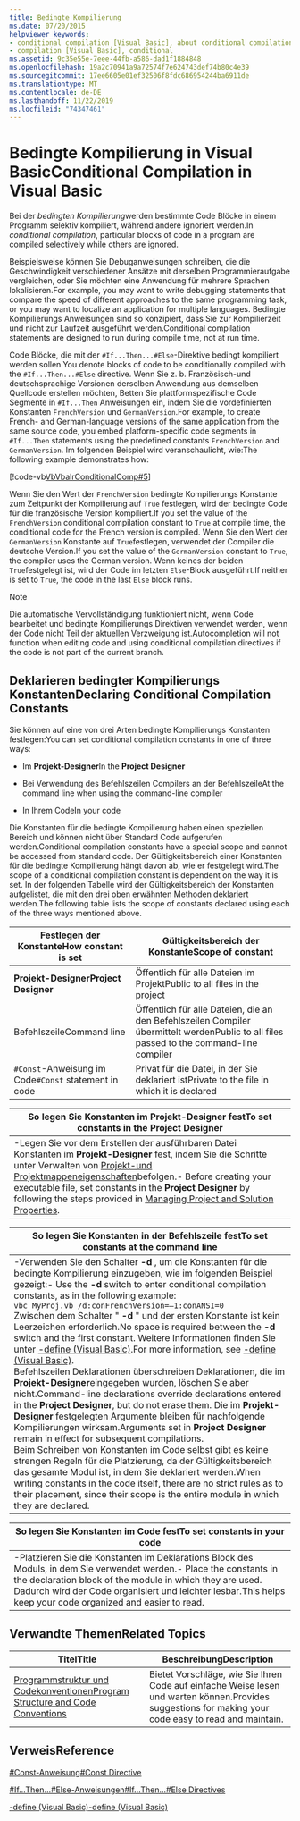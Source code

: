 ```yaml
---
title: Bedingte Kompilierung
ms.date: 07/20/2015
helpviewer_keywords:
- conditional compilation [Visual Basic], about conditional compilation
- compilation [Visual Basic], conditional
ms.assetid: 9c35e55e-7eee-44fb-a586-dad1f1884848
ms.openlocfilehash: 19a2c70941a9a72574f7e624743def74b80c4e39
ms.sourcegitcommit: 17ee6605e01ef32506f8fdc686954244ba6911de
ms.translationtype: MT
ms.contentlocale: de-DE
ms.lasthandoff: 11/22/2019
ms.locfileid: "74347461"
---
```

# <a name="conditional-compilation-in-visual-basic"></a><span data-ttu-id="52bbf-102">Bedingte Kompilierung in Visual Basic</span><span class="sxs-lookup"><span data-stu-id="52bbf-102">Conditional Compilation in Visual Basic</span></span>
<span data-ttu-id="52bbf-103">Bei der *bedingten Kompilierung*werden bestimmte Code Blöcke in einem Programm selektiv kompiliert, während andere ignoriert werden.</span><span class="sxs-lookup"><span data-stu-id="52bbf-103">In *conditional compilation*, particular blocks of code in a program are compiled selectively while others are ignored.</span></span>  
  
 <span data-ttu-id="52bbf-104">Beispielsweise können Sie Debuganweisungen schreiben, die die Geschwindigkeit verschiedener Ansätze mit derselben Programmieraufgabe vergleichen, oder Sie möchten eine Anwendung für mehrere Sprachen lokalisieren.</span><span class="sxs-lookup"><span data-stu-id="52bbf-104">For example, you may want to write debugging statements that compare the speed of different approaches to the same programming task, or you may want to localize an application for multiple languages.</span></span> <span data-ttu-id="52bbf-105">Bedingte Kompilierungs Anweisungen sind so konzipiert, dass Sie zur Kompilierzeit und nicht zur Laufzeit ausgeführt werden.</span><span class="sxs-lookup"><span data-stu-id="52bbf-105">Conditional compilation statements are designed to run during compile time, not at run time.</span></span>  
  
 <span data-ttu-id="52bbf-106">Code Blöcke, die mit der `#If...Then...#Else`-Direktive bedingt kompiliert werden sollen.</span><span class="sxs-lookup"><span data-stu-id="52bbf-106">You denote blocks of code to be conditionally compiled with the `#If...Then...#Else` directive.</span></span> <span data-ttu-id="52bbf-107">Wenn Sie z. b. Französisch-und deutschsprachige Versionen derselben Anwendung aus demselben Quellcode erstellen möchten, Betten Sie plattformspezifische Code Segmente in `#If...Then` Anweisungen ein, indem Sie die vordefinierten Konstanten `FrenchVersion` und `GermanVersion`.</span><span class="sxs-lookup"><span data-stu-id="52bbf-107">For example, to create French- and German-language versions of the same application from the same source code, you embed platform-specific code segments in `#If...Then` statements using the predefined constants `FrenchVersion` and `GermanVersion`.</span></span> <span data-ttu-id="52bbf-108">Im folgenden Beispiel wird veranschaulicht, wie:</span><span class="sxs-lookup"><span data-stu-id="52bbf-108">The following example demonstrates how:</span></span>  
  
 [!code-vb[VbVbalrConditionalComp#5](~/samples/snippets/visualbasic/VS_Snippets_VBCSharp/VbVbalrConditionalComp/VB/Class1.vb#5)]  
  
 <span data-ttu-id="52bbf-109">Wenn Sie den Wert der `FrenchVersion` bedingte Kompilierungs Konstante zum Zeitpunkt der Kompilierung auf `True` festlegen, wird der bedingte Code für die französische Version kompiliert.</span><span class="sxs-lookup"><span data-stu-id="52bbf-109">If you set the value of the `FrenchVersion` conditional compilation constant to `True` at compile time, the conditional code for the French version is compiled.</span></span> <span data-ttu-id="52bbf-110">Wenn Sie den Wert der `GermanVersion` Konstante auf `True`festlegen, verwendet der Compiler die deutsche Version.</span><span class="sxs-lookup"><span data-stu-id="52bbf-110">If you set the value of the `GermanVersion` constant to `True`, the compiler uses the German version.</span></span> <span data-ttu-id="52bbf-111">Wenn keines der beiden `True`festgelegt ist, wird der Code im letzten `Else`-Block ausgeführt.</span><span class="sxs-lookup"><span data-stu-id="52bbf-111">If neither is set to `True`, the code in the last `Else` block runs.</span></span>  
  
> [!NOTE]
> <span data-ttu-id="52bbf-112">Die automatische Vervollständigung funktioniert nicht, wenn Code bearbeitet und bedingte Kompilierungs Direktiven verwendet werden, wenn der Code nicht Teil der aktuellen Verzweigung ist.</span><span class="sxs-lookup"><span data-stu-id="52bbf-112">Autocompletion will not function when editing code and using conditional compilation directives if the code is not part of the current branch.</span></span>  
  
## <a name="declaring-conditional-compilation-constants"></a><span data-ttu-id="52bbf-113">Deklarieren bedingter Kompilierungs Konstanten</span><span class="sxs-lookup"><span data-stu-id="52bbf-113">Declaring Conditional Compilation Constants</span></span>  
 <span data-ttu-id="52bbf-114">Sie können auf eine von drei Arten bedingte Kompilierungs Konstanten festlegen:</span><span class="sxs-lookup"><span data-stu-id="52bbf-114">You can set conditional compilation constants in one of three ways:</span></span>  
  
- <span data-ttu-id="52bbf-115">Im **Projekt-Designer**</span><span class="sxs-lookup"><span data-stu-id="52bbf-115">In the **Project Designer**</span></span>  
  
- <span data-ttu-id="52bbf-116">Bei Verwendung des Befehlszeilen Compilers an der Befehlszeile</span><span class="sxs-lookup"><span data-stu-id="52bbf-116">At the command line when using the command-line compiler</span></span>  
  
- <span data-ttu-id="52bbf-117">In Ihrem Code</span><span class="sxs-lookup"><span data-stu-id="52bbf-117">In your code</span></span>  
  
 <span data-ttu-id="52bbf-118">Die Konstanten für die bedingte Kompilierung haben einen speziellen Bereich und können nicht über Standard Code aufgerufen werden.</span><span class="sxs-lookup"><span data-stu-id="52bbf-118">Conditional compilation constants have a special scope and cannot be accessed from standard code.</span></span> <span data-ttu-id="52bbf-119">Der Gültigkeitsbereich einer Konstanten für die bedingte Kompilierung hängt davon ab, wie er festgelegt wird.</span><span class="sxs-lookup"><span data-stu-id="52bbf-119">The scope of a conditional compilation constant is dependent on the way it is set.</span></span> <span data-ttu-id="52bbf-120">In der folgenden Tabelle wird der Gültigkeitsbereich der Konstanten aufgelistet, die mit den drei oben erwähnten Methoden deklariert werden.</span><span class="sxs-lookup"><span data-stu-id="52bbf-120">The following table lists the scope of constants declared using each of the three ways mentioned above.</span></span>  
  
|<span data-ttu-id="52bbf-121">Festlegen der Konstante</span><span class="sxs-lookup"><span data-stu-id="52bbf-121">How constant is set</span></span>|<span data-ttu-id="52bbf-122">Gültigkeitsbereich der Konstante</span><span class="sxs-lookup"><span data-stu-id="52bbf-122">Scope of constant</span></span>|  
|---|---|  
|<span data-ttu-id="52bbf-123">**Projekt-Designer**</span><span class="sxs-lookup"><span data-stu-id="52bbf-123">**Project Designer**</span></span>|<span data-ttu-id="52bbf-124">Öffentlich für alle Dateien im Projekt</span><span class="sxs-lookup"><span data-stu-id="52bbf-124">Public to all files in the project</span></span>|  
|<span data-ttu-id="52bbf-125">Befehlszeile</span><span class="sxs-lookup"><span data-stu-id="52bbf-125">Command line</span></span>|<span data-ttu-id="52bbf-126">Öffentlich für alle Dateien, die an den Befehlszeilen Compiler übermittelt werden</span><span class="sxs-lookup"><span data-stu-id="52bbf-126">Public to all files passed to the command-line compiler</span></span>|  
|<span data-ttu-id="52bbf-127">`#Const`-Anweisung im Code</span><span class="sxs-lookup"><span data-stu-id="52bbf-127">`#Const` statement in code</span></span>|<span data-ttu-id="52bbf-128">Privat für die Datei, in der Sie deklariert ist</span><span class="sxs-lookup"><span data-stu-id="52bbf-128">Private to the file in which it is declared</span></span>|  
  
|<span data-ttu-id="52bbf-129">So legen Sie Konstanten im Projekt-Designer fest</span><span class="sxs-lookup"><span data-stu-id="52bbf-129">To set constants in the Project Designer</span></span>|  
|---|  
|<span data-ttu-id="52bbf-130">-Legen Sie vor dem Erstellen der ausführbaren Datei Konstanten im **Projekt-Designer** fest, indem Sie die Schritte unter Verwalten von [Projekt-und Projektmappeneigenschaften](/visualstudio/ide/managing-project-and-solution-properties)befolgen.</span><span class="sxs-lookup"><span data-stu-id="52bbf-130">-   Before creating your executable file, set constants in the **Project Designer** by following the steps provided in [Managing Project and Solution Properties](/visualstudio/ide/managing-project-and-solution-properties).</span></span>|  
  
|<span data-ttu-id="52bbf-131">So legen Sie Konstanten in der Befehlszeile fest</span><span class="sxs-lookup"><span data-stu-id="52bbf-131">To set constants at the command line</span></span>|  
|---|  
|<span data-ttu-id="52bbf-132">-Verwenden Sie den Schalter **-d** , um die Konstanten für die bedingte Kompilierung einzugeben, wie im folgenden Beispiel gezeigt:</span><span class="sxs-lookup"><span data-stu-id="52bbf-132">-   Use the **-d** switch to enter conditional compilation constants, as in the following example:</span></span><br />     `vbc MyProj.vb /d:conFrenchVersion=–1:conANSI=0`<br />     <span data-ttu-id="52bbf-133">Zwischen dem Schalter " **-d** " und der ersten Konstante ist kein Leerzeichen erforderlich.</span><span class="sxs-lookup"><span data-stu-id="52bbf-133">No space is required between the **-d** switch and the first constant.</span></span> <span data-ttu-id="52bbf-134">Weitere Informationen finden Sie unter [-define (Visual Basic)](../../../visual-basic/reference/command-line-compiler/define.md).</span><span class="sxs-lookup"><span data-stu-id="52bbf-134">For more information, see [-define (Visual Basic)](../../../visual-basic/reference/command-line-compiler/define.md).</span></span><br />     <span data-ttu-id="52bbf-135">Befehlszeilen Deklarationen überschreiben Deklarationen, die im **Projekt-Designer**eingegeben wurden, löschen Sie aber nicht.</span><span class="sxs-lookup"><span data-stu-id="52bbf-135">Command-line declarations override declarations entered in the **Project Designer**, but do not erase them.</span></span> <span data-ttu-id="52bbf-136">Die im **Projekt-Designer** festgelegten Argumente bleiben für nachfolgende Kompilierungen wirksam.</span><span class="sxs-lookup"><span data-stu-id="52bbf-136">Arguments set in **Project Designer** remain in effect for subsequent compilations.</span></span><br />     <span data-ttu-id="52bbf-137">Beim Schreiben von Konstanten im Code selbst gibt es keine strengen Regeln für die Platzierung, da der Gültigkeitsbereich das gesamte Modul ist, in dem Sie deklariert werden.</span><span class="sxs-lookup"><span data-stu-id="52bbf-137">When writing constants in the code itself, there are no strict rules as to their placement, since their scope is the entire module in which they are declared.</span></span>|  
  
|<span data-ttu-id="52bbf-138">So legen Sie Konstanten im Code fest</span><span class="sxs-lookup"><span data-stu-id="52bbf-138">To set constants in your code</span></span>|  
|---|  
|<span data-ttu-id="52bbf-139">-Platzieren Sie die Konstanten im Deklarations Block des Moduls, in dem Sie verwendet werden.</span><span class="sxs-lookup"><span data-stu-id="52bbf-139">-   Place the constants in the declaration block of the module in which they are used.</span></span> <span data-ttu-id="52bbf-140">Dadurch wird der Code organisiert und leichter lesbar.</span><span class="sxs-lookup"><span data-stu-id="52bbf-140">This helps keep your code organized and easier to read.</span></span>|  
  
## <a name="related-topics"></a><span data-ttu-id="52bbf-141">Verwandte Themen</span><span class="sxs-lookup"><span data-stu-id="52bbf-141">Related Topics</span></span>  
  
|<span data-ttu-id="52bbf-142">Titel</span><span class="sxs-lookup"><span data-stu-id="52bbf-142">Title</span></span>|<span data-ttu-id="52bbf-143">Beschreibung</span><span class="sxs-lookup"><span data-stu-id="52bbf-143">Description</span></span>|  
|---|---|  
|[<span data-ttu-id="52bbf-144">Programmstruktur und Codekonventionen</span><span class="sxs-lookup"><span data-stu-id="52bbf-144">Program Structure and Code Conventions</span></span>](../../../visual-basic/programming-guide/program-structure/program-structure-and-code-conventions.md)|<span data-ttu-id="52bbf-145">Bietet Vorschläge, wie Sie Ihren Code auf einfache Weise lesen und warten können.</span><span class="sxs-lookup"><span data-stu-id="52bbf-145">Provides suggestions for making your code easy to read and maintain.</span></span>|  
  
## <a name="reference"></a><span data-ttu-id="52bbf-146">Verweis</span><span class="sxs-lookup"><span data-stu-id="52bbf-146">Reference</span></span>  
 [<span data-ttu-id="52bbf-147">#Const-Anweisung</span><span class="sxs-lookup"><span data-stu-id="52bbf-147">#Const Directive</span></span>](../../../visual-basic/language-reference/directives/const-directive.md)  
  
 [<span data-ttu-id="52bbf-148">#If...Then...#Else-Anweisungen</span><span class="sxs-lookup"><span data-stu-id="52bbf-148">#If...Then...#Else Directives</span></span>](../../../visual-basic/language-reference/directives/if-then-else-directives.md)  
  
 [<span data-ttu-id="52bbf-149">-define (Visual Basic)</span><span class="sxs-lookup"><span data-stu-id="52bbf-149">-define (Visual Basic)</span></span>](../../../visual-basic/reference/command-line-compiler/define.md)
